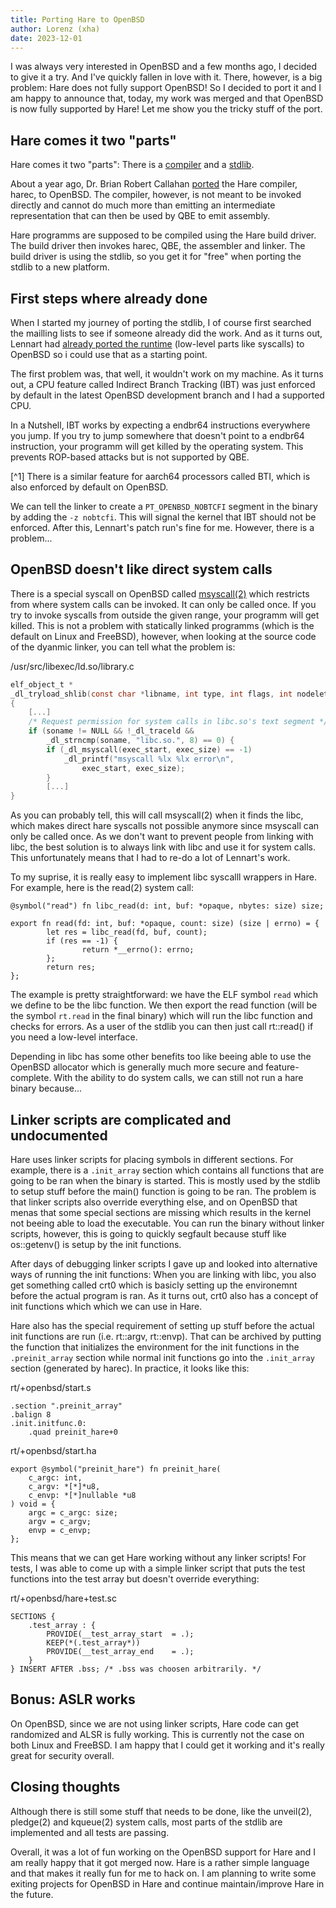 ```yaml
---
title: Porting Hare to OpenBSD
author: Lorenz (xha)
date: 2023-12-01
---
```


I was always very interested in OpenBSD and a few months ago, I decided to give
it a try. And I've quickly fallen in love with it. There, however, is a big
problem: Hare does not fully support OpenBSD! So I decided to port it and I am
happy to announce that, today, my work was merged and that OpenBSD is now fully
supported by Hare! Let me show you the tricky stuff of the port.

## Hare comes it two "parts"

Hare comes it two "parts": There is a [compiler][0] and a [stdlib][1].

About a year ago, Dr. Brian Robert Callahan [ported][2] the Hare compiler,
harec, to OpenBSD. The compiler, however, is not meant to be invoked directly
and cannot do much more than emitting an intermediate representation that can
then be used by QBE to emit assembly.

Hare programms are supposed to be compiled using the Hare build driver. The
build driver then invokes harec, QBE, the assembler and linker. The build driver
is using the stdlib, so you get it for "free" when porting the stdlib to a
new platform.

[0]: https://git.sr.ht/~sircmpwn/harec
[1]: https://git.sr.ht/~sircmpwn/hare
[2]: https://briancallahan.net/blog/20220427.html

## First steps where already done

When I started my journey of porting the stdlib, I of course first searched the
mailling lists to see if someone already did the work. And as it turns out,
Lennart had [already ported the runtime][3] (low-level parts like syscalls) to
OpenBSD so i could use that as a starting point.

The first problem was, that well, it wouldn't work on my machine. As it turns
out, a CPU feature called Indirect Branch Tracking (IBT) was just enforced by
default in the latest OpenBSD development branch and I had a supported CPU.

In a Nutshell, IBT works by expecting a endbr64 instructions everywhere you
jump.  If you try to jump somewhere that doesn't point to a endbr64 instruction,
your programm will get killed by the operating system. This prevents ROP-based
attacks but is not supported by QBE.

[^1] There is a similar feature for aarch64 processors called BTI, which is also
     enforced by default on OpenBSD.

We can tell the linker to create a `PT_OPENBSD_NOBTCFI` segment in the binary by
adding the `-z nobtcfi`. This will signal the kernel that IBT should not be
enforced. After this, Lennart's patch run's fine for me. However, there is a
problem...

[3]: https://lists.sr.ht/~sircmpwn/hare-dev/patches/42418

## OpenBSD doesn't like direct system calls

There is a special syscall on OpenBSD called [msyscall(2)][4] which restricts
from where system calls can be invoked. It can only be called once. If you try
to invoke syscalls from outside the given range, your programm will get killed.
This is not a problem with statically linked programms (which is the default on
Linux and FreeBSD), however, when looking at the source code of the dyanmic
linker, you can tell what the problem is:

/usr/src/libexec/ld.so/library.c
```C
elf_object_t *
_dl_tryload_shlib(const char *libname, int type, int flags, int nodelete)
{
	[...]
	/* Request permission for system calls in libc.so's text segment */
	if (soname != NULL && !_dl_traceld &&
	    _dl_strncmp(soname, "libc.so.", 8) == 0) {
		if (_dl_msyscall(exec_start, exec_size) == -1)
			_dl_printf("msyscall %lx %lx error\n",
			    exec_start, exec_size);
        }
        [...]
}
```

As you can probably tell, this will call msyscall(2) when it finds the libc,
which makes direct hare syscalls not possible anymore since msyscall can only be
called once. As we don't want to prevent people from linking with libc, the best
solution is to always link with libc and use it for system calls. This
unfortunately means that I had to re-do a lot of Lennart's work.

To my suprise, it is really easy to implement libc syscalll wrappers in Hare.
For example, here is the read(2) system call:

```hare
@symbol("read") fn libc_read(d: int, buf: *opaque, nbytes: size) size;

export fn read(fd: int, buf: *opaque, count: size) (size | errno) = {
        let res = libc_read(fd, buf, count);
        if (res == -1) {
                return *__errno(): errno;
        };
        return res;
};
```

The example is pretty straightforward: we have the ELF symbol `read` which we
define to be the libc function. We then export the read function (will be the
symbol `rt.read` in the final binary) which will run the libc function and
checks for errors. As a user of the stdlib you can then just call rt::read() if
you need a low-level interface.

Depending in libc has some other benefits too like beeing able to use the
OpenBSD allocator which is generally much more secure and feature-complete. With
the ability to do system calls, we can still not run a hare binary because...

[4]: https://man.openbsd.org/msyscall.2

## Linker scripts are complicated and undocumented

Hare uses linker scripts for placing symbols in different sections. For example,
there is a `.init_array` section which contains all functions that are going to
be ran when the binary is started. This is mostly used by the stdlib to setup
stuff before the main() function is going to be ran. The problem is that linker
scripts also override everything else, and on OpenBSD that menas that some
special sections are missing which results in the kernel not beeing able to load
the executable. You can run the binary without linker scripts, however, this is
going to quickly segfault because stuff like os::getenv() is setup by the init
functions.

After days of debugging linker scripts I gave up and looked into alternative
ways of running the init functions: When you are linking with libc, you also get
something called crt0 which is basicly setting up the environemnt before the
actual program is ran. As it turns out, crt0 also has a concept of init
functions which which we can use in Hare.

Hare also has the special requirement of setting up stuff before the actual init
functions are run (i.e. rt::argv, rt::envp). That can be archived by putting the
function that initializes the environment for the init functions in the
`.preinit_array` section while normal init functions go into the `.init_array`
section (generated by harec).  In practice, it looks like this:

rt/+openbsd/start.s
```assembly
.section ".preinit_array"
.balign 8
.init.initfunc.0:
	.quad preinit_hare+0
```

rt/+openbsd/start.ha
```hare
export @symbol("preinit_hare") fn preinit_hare(
	c_argc: int,
	c_argv: *[*]*u8,
	c_envp: *[*]nullable *u8
) void = {
	argc = c_argc: size;
	argv = c_argv;
	envp = c_envp;
};
```

This means that we can get Hare working without any linker scripts! For tests, I
was able to come up with a simple linker script that puts the test functions
into the test array but doesn't override everything:

rt/+openbsd/hare+test.sc
```lc
SECTIONS {
	.test_array : {
		PROVIDE(__test_array_start	= .);
		KEEP(*(.test_array*))
		PROVIDE(__test_array_end	= .);
	}
} INSERT AFTER .bss; /* .bss was choosen arbitrarily. */
```

## Bonus: ASLR works

On OpenBSD, since we are not using linker scripts, Hare code can get randomized
and ALSR is fully working. This is currently not the case on both Linux and
FreeBSD. I am happy that I could get it working and it's really great for
security overall.

## Closing thoughts

Although there is still some stuff that needs to be done, like the unveil(2),
pledge(2) and kqueue(2) system calls, most parts of the stdlib are implemented
and all tests are passing.

Overall, it was a lot of fun working on the OpenBSD support for Hare and I am
really happy that it got merged now. Hare is a rather simple language and that
makes it really fun for me to hack on. I am planning to write some exiting
projects for OpenBSD in Hare and continue maintain/improve Hare in the future.
